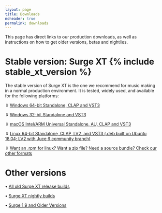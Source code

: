 ```yaml
---
layout: page
title: Downloads
noheader: true
permalink: downloads
---
```


This page has direct links to our production downloads, as well as instructions on how to get older
versions, betas and nightlies.

# Stable version: Surge XT {% include stable_xt_version %} 

The stable version of Surge XT is the one we recommend for music making in a normal production environment.
It is tested, widely used, and available for the following platforms:

<p>&#8681; <a href="{% include stable_xt_win_x64_url %}">Windows 64-bit Standalone, CLAP and VST3</a></p>
<p>&#8681; <a href="{% include stable_xt_win_x86_url %}">Windows 32-bit Standalone and VST3</a></p>
<p>&#8681; <a href="{% include stable_xt_macos_url %}">macOS Intel/ARM Universal Standalone, AU, CLAP and VST3</a></p>
<p>&#8681; <a href="{% include stable_xt_linux_x64_url %}">Linux 64-bit Standalone, CLAP, LV2, and VST3 (.deb built on Ubuntu 18.04; LV2 with Juce 6 community branch)</a></p>
<p>&#8681; <a href="{% include stable_xt_other.url %}">Want an .rpm for linux? Want a zip file? Need a source bundle? Check our other formats</a></p>


# Other versions

<p>&#8226; <a href="https://github.com/surge-synthesizer/releases-xt/tags">All old Surge XT release builds</a></p>
<p>&#8226; <a href="/nightly_XT">Surge XT nightly builds</a></p>
<p>&#8226; <a href="https://github.com/surge-synthesizer/releases/tags">Surge 1.9 and Older Versions</a></p>
